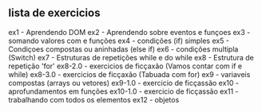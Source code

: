 ## lista de exercicios


ex1 - Aprendendo DOM
ex2 - Aprendendo sobre eventos e funçoes
ex3 - somando valores com <!--<input>--> e funções
ex4 - condições (if) simples
ex5 - Condiçoes compostas  ou aninhadas (else if)
ex6 - condições multipla (Switch)
ex7 - Estruturas de repetições while e do while
ex8 - Estrutura de repetição 'for'
ex8-2.0 - exercicios de ficçaxão (Vamos contar com if e while)
ex8-3.0 - exercicios de ficçaxão (Tabuada com for)
ex9 - variaveis compostas (arrays ou vetores)
ex9-1.0 - exercicio de ficçassão
ex10 - aprofundamentos em funções 
ex10-1.0 - exercicio de ficçassão
ex11 - trabalhando com todos os elementos
ex12 - objetos
